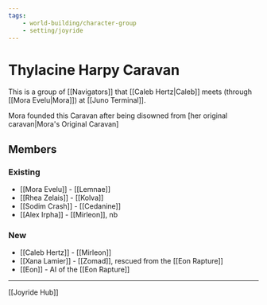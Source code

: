 ```yaml
---
tags:
    - world-building/character-group
    - setting/joyride
---
```

# Thylacine Harpy Caravan

This is a group of [[Navigators]] that [[Caleb Hertz|Caleb]] meets (through [[Mora Evelu|Mora]]) at [[Juno Terminal]].

Mora founded this Caravan after being disowned from [her original caravan|Mora's Original Caravan]

## Members
### Existing
- [[Mora Evelu]] - [[Lemnae]]
- [[Rhea Zelais]] - [[Kolva]]
- [[Sodim Crash]] - [[Cedanine]]
- [[Alex Irpha]] - [[Mirleon]], nb

### New
- [[Caleb Hertz]] - [[Mirleon]]
- [[Xana Lamier]] - [[Zomad]], rescued from the [[Eon Rapture]]
- [[Eon]] - AI of the [[Eon Rapture]]

---
[[Joyride Hub]]